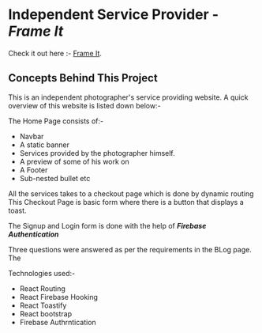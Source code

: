 # Independent Service Provider - **_Frame It_**

Check it out here :- [Frame It](https://github.com/facebook/create-react-app).

## Concepts Behind This Project

This is an independent photographer's service providing website. A quick overview of this website is listed down below:-

The Home Page consists of:-

- Navbar
- A static banner
- Services provided by the photographer himself.
- A preview of some of his work on
- A Footer
- Sub-nested bullet etc

All the services takes to a checkout page which is done by dynamic routing
This Checkout Page is basic form where there is a button that displays a toast.

The Signup and Login form is done with the help of **_Firebase Authentication_**

Three questions were answered as per the requirements in the BLog page. The

Technologies used:-

- React Routing
- React Firebase Hooking
- React Toastify
- React bootstrap
- Firebase Authrntication

